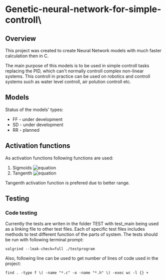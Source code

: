 # Genetic-neural-network-for-simple-controll\

## Overview
This project was created to create Neural Network models with much faster calculation then in C. 

The main purpose of this models is to be used in simple controll tasks replacing the PID, which can't normally controll complex non-linear systems. This controll in practice can be used on robotics and controll systems such as water level controll, air polution controll etc.

## Models
Status of the models' types:
- FF - under development 
- SD - under development 
- RR - planned

## Activation functions
As activation functions following functions are used:
1) Sigmoids ![equation](https://latex.codecogs.com/svg.image?%5Csigma(x)=%5Cfrac%7B1%7D%7B1&plus;e%5E%7B-2%7D%7D,%5Cquad%5Csigma%5Cin%3C0,1%3E)
2) Tangenth ![equation](https://latex.codecogs.com/svg.image?%5Ctanh(x)=%5Cfrac%7Be%5E%7Bx%7D-e%5E%7B-x%7D%7D%7Be%5E%7Bx%7D&plus;e%5E%7B-x%7D%7D,%5Cquad%5Csigma%5Cin%3C-1,1%3E)

Tangenth activation function is prefered due to better range.

## Testing
### Code testing
Currently the tests are writen in the folder TEST with test_main being used as a linking file to other test files. Each of specific test files includes methods to test different function of the parts of system. The tests should be run with following terminal prompt:
```shell
valgrind --leak-check=full ./testprogram
```
Also, following line can be used to get number of lines of code used in the project:
```shell
find . -type f \( -name "*.c" -o -name "*.h" \) -exec wc -l {} +
```